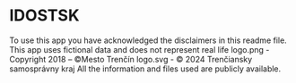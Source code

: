 # IDOSTSK
To use this app you have acknowledged the disclaimers in this readme file.
This app uses fictional data and does not represent real life
logo.png - Copyright 2018 – ©Mesto Trenčín
logo.svg - © 2024 Trenčiansky samosprávny kraj
All the information and files used are publicly available.
